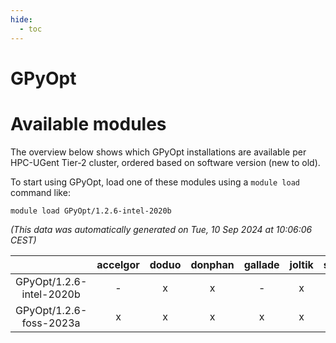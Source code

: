 ```yaml
---
hide:
  - toc
---
```


GPyOpt
======

# Available modules


The overview below shows which GPyOpt installations are available per HPC-UGent Tier-2 cluster, ordered based on software version (new to old).

To start using GPyOpt, load one of these modules using a `module load` command like:

```shell
module load GPyOpt/1.2.6-intel-2020b
```

*(This data was automatically generated on Tue, 10 Sep 2024 at 10:06:06 CEST)*  

| |accelgor|doduo|donphan|gallade|joltik|shinx|skitty|
| :---: | :---: | :---: | :---: | :---: | :---: | :---: | :---: |
|GPyOpt/1.2.6-intel-2020b|-|x|x|-|x|-|x|
|GPyOpt/1.2.6-foss-2023a|x|x|x|x|x|x|x|
